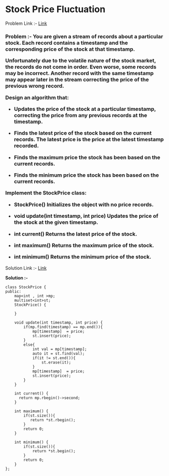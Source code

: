 # Stock Price Fluctuation 

Problem Link :- [Link]()

<h3>
Problem :- You are given a stream of records about a particular stock. Each record contains a timestamp and the corresponding price of the stock at that timestamp.

Unfortunately due to the volatile nature of the stock market, the records do not come in order. Even worse, some records may be incorrect. Another record with the same timestamp may appear later in the stream correcting the price of the previous wrong record.

Design an algorithm that:

  * Updates the price of the stock at a particular timestamp, correcting the price from any previous records at the timestamp.
  
  * Finds the latest price of the stock based on the current records. The latest price is the price at the latest timestamp recorded.
  
  * Finds the maximum price the stock has been based on the current records.
  
  * Finds the minimum price the stock has been based on the current records.
  
Implement the StockPrice class:

  * StockPrice() Initializes the object with no price records.
  
  * void update(int timestamp, int price) Updates the price of the stock at the given timestamp.
  
  * int current() Returns the latest price of the stock.
  
  * int maximum() Returns the maximum price of the stock.
  
  * int minimum() Returns the minimum price of the stock.
  
</h3>

Solution Link :- [Link](https://leetcode.com/problems/stock-price-fluctuation/submissions/875923624/)

**Solution :-**
```
class StockPrice {
public:
    map<int , int >mp;
    multiset<int>st;
    StockPrice() {
        
    }
    
    void update(int timestamp, int price) {
        if(mp.find(timestamp) == mp.end()){
            mp[timestamp]  = price;
            st.insert(price);
        }
        else{
            int val = mp[timestamp];
            auto it = st.find(val);
            if(it != st.end()){
                st.erase(it);
            }
            mp[timestamp]  = price;
            st.insert(price);
        }
    }
    
    int current() {
      return mp.rbegin()->second;
    }
    
    int maximum() {
        if(st.size()){
           return *st.rbegin();
        }
        return 0;
    }
    
    int minimum() {
        if(st.size()){
            return *st.begin();
        }
        return 0;
    }
};


```

